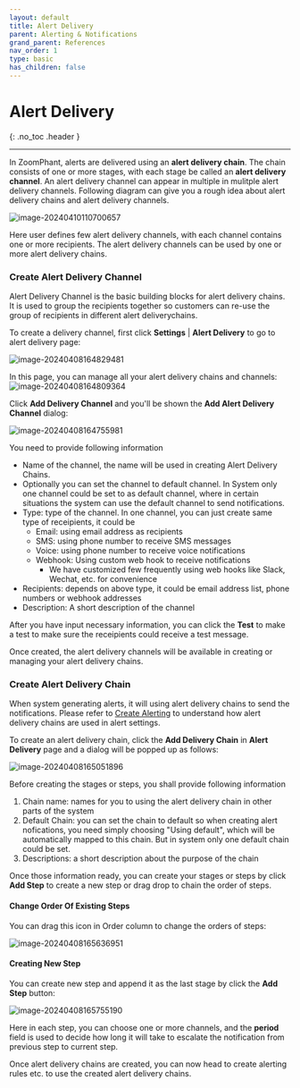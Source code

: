 ```yaml
---
layout: default
title: Alert Delivery
parent: Alerting & Notifications
grand_parent: References
nav_order: 1
type: basic
has_children: false
---
```


# Alert Delivery

{: .no_toc .header }

----

In ZoomPhant, alerts are delivered using an **alert delivery chain**. The chain consists of one or more stages, with each stage be called an **alert delivery channel**. An alert delivery channel can appear in multiple in mulitple alert delivery channels. Following diagram can give you a rough idea about alert delivery chains and alert delivery channels.

![image-20240410110700657](./image-20240410110700657.png)

Here user defines few alert delivery channels, with each channel contains one or more recipients. The alert delivery channels can be used by one or more alert delivery chains.

### Create Alert Delivery Channel

Alert Delivery Channel is the basic building blocks for alert delivery chains. It is used to group the recipients together so customers can re-use the group of recipients in different alert deliverychains. 

To create a delivery channel, first click **Settings** | **Alert Delivery** to go to alert delivery page:

![image-20240408164829481](./image-20240408164829481.png)

In this page, you can manage all your alert delivery chains and channels:
![image-20240408164809364](./image-20240408164809364.png)

Click **Add Delivery Channel** and you'll be shown the **Add Alert Delivery Channel** dialog:  

![image-20240408164755981](./image-20240408164755981.png)



You need to provide following information
* Name of the channel, the name will be used in creating Alert Delivery Chains.
* Optionally you can set the channel to default channel. In System only one channel could be set to as default channel, where in certain situations the system can use the default channel to send notifications.
* Type: type of the channel. In one channel, you can just create same type of receipients, it could be
  * Email: using email address as recipients
  * SMS: using phone number to receive SMS messages
  * Voice: using phone number to receive voice notifications
  * Webhook: Using custom web hook to receive notifications
    * We have customized few frequently using web hooks like Slack, Wechat, etc. for convenience
* Recipients: depends on above type, it could be email address list, phone numbers or webhook addresses
* Description: A short description of the channel

After you have input necessary information, you can click the **Test** to make a test to make sure the receipients could receive a test message.

Once created, the alert delivery channels will be available in creating or managing your alert delivery chains.

### Create Alert Delivery Chain

When system generating alerts, it will using alert delivery chains to send the notifications. Please refer to  [Create Alerting](../alert) to understand how alert delivery chains are used in alert settings.

To create an alert delivery chain, click the **Add Delivery Chain** in **Alert Delivery** page and a dialog will be popped up as follows:

![image-20240408165051896](./image-20240408165051896.png)

Before creating the stages or steps, you shall provide following information

1. Chain name: names for you to using the alert delivery chain in other parts of the system
2. Default Chain: you can set the chain to default so when creating alert nofications, you need simply choosing "Using default", which will be automatically mapped to this chain. But in system only one default chain could be set.
3. Descriptions: a short description about the purpose of the chain

Once those information ready, you can create your stages or steps by click **Add Step** to create a new step or drag drop to chain the order of steps.

#### Change Order Of Existing Steps

You can drag this icon in Order column to change the orders of steps:

![image-20240408165636951](./image-20240408165636951.png)



#### Creating New Step

You can create new step and append it as the last stage by click the **Add Step** button:

![image-20240408165755190](./image-20240408165755190.png)

Here in each step, you can choose one or more channels, and the **period** field is used to decide how long it will take to escalate the notification from previous step to current step.



Once alert delivery chains are created, you can now head to create alerting rules etc. to use the created alert delivery chains.
